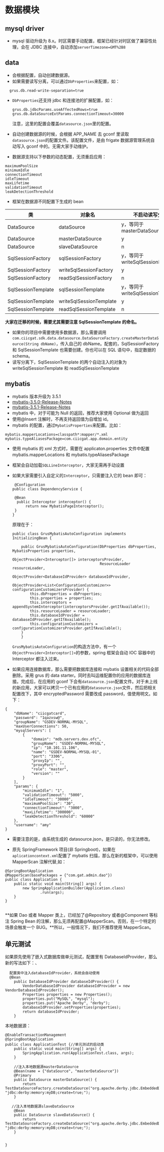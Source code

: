 # 数据模块

## mysql driver

- mysql 驱动升级为 8.x。时区需要手动配置，框架已经针对时区做了兼容性处理，会在 JDBC 连接中，自动添加`serverTimezone=GMT%2B8`

## data

- 会根据配置，自动创建数据源。
- 如果需要读写分离，可以通过`DbProperties`来配置，如：

```
  grus.db.read-write-separation=true
```

- `DbProperties`还支持 jdbc 和连接池的扩展配置，如：

  ```
  grus.db.jdbcParams.useAffectedRows=true
  grus.db.dataSourceExtParams.connectionTimeout=30000
  ```

  注意，这里的配置会覆盖`datasource.json`里的配置。

- 自动创建数据源的时候，会根据 APP_NAME 去 gconf 里读取`datasource.json`的配置文件。该配置文件，是由 frigate 数据源管理系统自动写入 gconf 中的。无需大家手动维护。

- 数据源支持以下参数的动态配置，无须重启应用：

```
maximumPoolSize
minimumIdle
connectionTimeout
idleTimeout
maxLifetime
validationTimeout
leakDetectionThreshold
```

- 框架在数据源不同配置下生成的 bean

| 类                 | 对象名                  | 不启动读写分离                    | 启用读写分离                      |
| ------------------ | ----------------------- | --------------------------------- | --------------------------------- |
| DataSource         | dataSource              | y，等同于 masterDataSource        | y，等同于 masterDataSource        |
| DataSource         | masterDataSource        | y                                 | y                                 |
| DataSource         | slaveDataSource         | n                                 | y                                 |
| SqlSessionFactory  | sqlSessionFactory       | y，等同于 writeSqlSessionFactory  | y，等同于 writeSqlSessionFactory  |
| SqlSessionFactory  | writeSqlSessionFactory  | y                                 | y                                 |
| SqlSessionFactory  | readSqlSessionFactory   | n                                 | y                                 |
| SqlSessionTemplate | sqlSessionTemplate      | y，等同于 writeSqlSessionTemplate | y，等同于 writeSqlSessionTemplate |
| SqlSessionTemplate | writeSqlSessionTemplate | y                                 | y                                 |
| SqlSessionTemplate | readSqlSessionTemplate  | n                                 | y                                 |

**大家在迁移的时候，需要尤其需要注意 SqlSessionTemplate 的命名。**

- 如果你的项目中需要使用多数据源，那么需要调用`com.ciicgat.sdk.data.datasource.DataSourceFactory.createMasterDataSource(String dbName)`，传入自己的 dbName。配套的，SqlSessionFactory 和 SqlSessionTemplate 也需要创建。你也可以在 SQL 语句中，指定数据的 schema。
- 读写分离下，SqlSessionTemplate 的两个自动注入的对象为 writeSqlSessionTemplate 和 readSqlSessionTemplate

## mybatis

- mybatis 版本升级为 3.5.1
- [mybatis-3.5.0-Release-Notes](https://github.com/mybatis/mybatis-3/releases/tag/mybatis-3.5.0)
- [mybatis-3.5.1-Release-Notes](https://github.com/mybatis/mybatis-3/releases/tag/mybatis-3.5.1)
- mybatis 中，对于可能为 Null 的返回，推荐大家使用 Optional 做为返回
- 使用@Insert 注解时，不再支持返回值为自增加 id。
- mybatis 的配置，通过`MybatisProperties`来配置。比如：

```
mybatis.mapperLocations=classpath*:mapper/*.xml
mybatis.typeAliasesPackage=com.ciicgat.app.domain.entity
```

- 使用 mybatis 的 xml 方式时，需要在 applicaton.properties 文件中配置 mybatis.mapperLocations 和 mybatis.typeAliasesPackage

- 框架会自动加载`SQLLineInterceptor`，大家无需再手动设置

- 如果大家需要引入自定义的`Interceptor`，只需要注入它的 bean 即可：

  ```
   @Configuration
  public class DependencyService {

   @Bean
    public Interceptor interceptor() {
        return new MybatisPageInterceptor();
   }
  }
  ```

  原理在于：

  ```
  public class GrusMybatisAutoConfiguration implements InitializingBean {

      public GrusMybatisAutoConfiguration(DbProperties dbProperties, MybatisProperties properties,
                                          ObjectProvider<Interceptor[]> interceptorsProvider,
                                          ResourceLoader resourceLoader,
                                          ObjectProvider<DatabaseIdProvider> databaseIdProvider,
                                          ObjectProvider<List<ConfigurationCustomizer>> configurationCustomizersProvider) {
          this.dbProperties = dbProperties;
          this.properties = properties;
          this.interceptors = appendSystemInterceptor(interceptorsProvider.getIfAvailable());
          this.resourceLoader = resourceLoader;
          this.databaseIdProvider = databaseIdProvider.getIfAvailable();
          this.configurationCustomizers = configurationCustomizersProvider.getIfAvailable();
      }
      }
  ```

  `GrusMybatisAutoConfiguration`的构造方法中，有一个`ObjectProvider<Interceptor[]>`的参数，spring 框架会自动 IOC 容器中的 Interceptor 都注入过来。

- 如果应用连接数据库，那么需要把数据库连接和 mybatis 设置相关的代码全部删除。采用 grus 的 data starter。同时去叫运维配置你的应用的数据库连接。完成后，在应用的 gconf 下会有`datasource.json`配置文件。对于未上线的新应用，大家可以拷贝一个已有应用的`datasource.json`文件，然后把相关配置改下，其中 encryptedPassword 需要改成 password，值使用明文。如下：

```
{
    "dbName": "ciicgatcard",
    "password": "1qazxsw@",
    "groupName": "GSDEV-NORMAL-MYSQL",
    "maxUserConnections": 50,
    "mysqlServers": [
        {
            "domain": "mdb.servers.dev.ofc",
            "groupName": "GSDEV-NORMAL-MYSQL",
            "ip": "10.101.11.106",
            "name": "GSDEV-NORMAL-MYSQL-01",
            "port": "3306",
            "proxyIp": "",
            "proxyPort": "",
            "role": "master",
            "version": ""
        }
    ],
    "params": {
        "minimumIdle": "1",
        "validationTimeout": "5000",
        "idleTimeout": "30000",
        "maximumPoolSize": "30",
        "connectionTimeout": "3000",
        "maxLifetime": "300000",
        "leakDetectionThreshold": "60000"
    },
    "username": "amy"
}
```

- 需要注意的是，由系统生成的 datasource.json，是只读的，你无法修改。

- 原先 SpringFramework 项目(非 Springboot)，如果在`aplicationcontext.xml`配置了 mybatis 扫描，那么在新的框架中，可以使用 MapperScan 注解代替,如：

```
@SpringBootApplication
@MapperScan(basePackages = {"com.gat.admin.dao"})
public class Application {
    public static void main(String[] args) {
        new SpringApplicationBuilder(Application.class)
                .run(args);
    }
}


```

**如果 Dao 或者 Mapper 类上，已经加了@Repository 或者@Component 等标注 Spring Bean 的注解，那么无须再配置@MapperScan。否则，在一个特定的场景会触发一个 BUG。**所以，一般情况下，我们不推荐使用 MapperScan。

## 单元测试

如果原先使用了嵌入式数据库做单元测试，配置里有 DatabaseIdProvider，那么新的写法如下：、

```
  配置类中注入databaseIdProvider，系统会自动使用
  @Bean
    public DatabaseIdProvider databaseIdProvider() {
        VendorDatabaseIdProvider databaseIdProvider = new VendorDatabaseIdProvider();
        Properties properties = new Properties();
        properties.put("MySQL", "mysql");
        properties.put("Apache Derby", "derby");
        databaseIdProvider.setProperties(properties);
        return databaseIdProvider;
    }
```

本地数据源：

```
@EnableTransactionManagement
@SpringBootApplication
public class ApplicationTest {//单元测试的启动类
    public static void main(String[] args) {
        SpringApplication.run(ApplicationTest.class, args);
    }

    //注入本地数据源masterDataSource
    @Bean(name = {"dataSource", "masterDataSource"})
    @Primary
    public DataSource masterDataSource() {
        return TestDataSourceFactory.createDataSource("org.apache.derby.jdbc.EmbeddedDriver", "jdbc:derby:memory:myDB;create=true;");
    }

   //注入本地数据源slaveDataSource
    @Bean
    public DataSource slaveDataSource() {
        return TestDataSourceFactory.createDataSource("org.apache.derby.jdbc.EmbeddedDriver", "jdbc:derby:memory:myDB;create=true;");
    }


}
```
